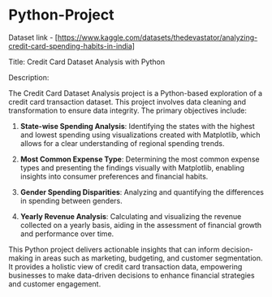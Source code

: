 # Python-Project

Dataset link - [https://www.kaggle.com/datasets/thedevastator/analyzing-credit-card-spending-habits-in-india]

Title: Credit Card Dataset Analysis with Python

Description:

The Credit Card Dataset Analysis project is a Python-based exploration of a credit card transaction dataset. This project involves data cleaning and transformation to ensure data integrity. The primary objectives include:

1. **State-wise Spending Analysis**: Identifying the states with the highest and lowest spending using visualizations created with Matplotlib, which allows for a clear understanding of regional spending trends.

2. **Most Common Expense Type**: Determining the most common expense types and presenting the findings visually with Matplotlib, enabling insights into consumer preferences and financial habits.

3. **Gender Spending Disparities**: Analyzing and quantifying the differences in spending between genders.

4. **Yearly Revenue Analysis**: Calculating and visualizing the revenue collected on a yearly basis, aiding in the assessment of financial growth and performance over time.

This Python project delivers actionable insights that can inform decision-making in areas such as marketing, budgeting, and customer segmentation. It provides a holistic view of credit card transaction data, empowering businesses to make data-driven decisions to enhance financial strategies and customer engagement.
